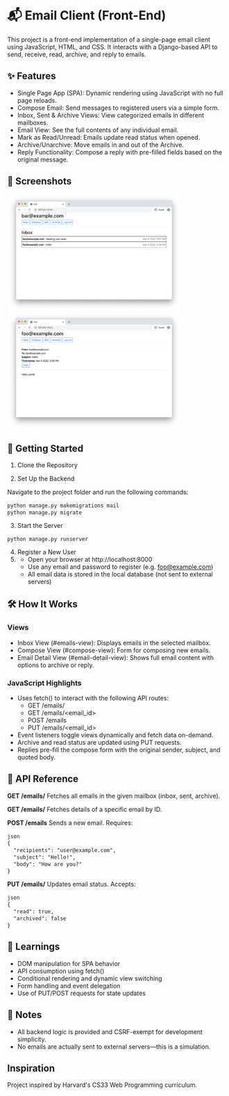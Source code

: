 # 📬 Email Client (Front-End)

This project is a front-end implementation of a single-page email client using JavaScript, HTML, and CSS. It interacts with a Django-based API to send, receive, read, archive, and reply to emails.

## ✨ Features

* Single Page App (SPA): Dynamic rendering using JavaScript with no full page reloads.
* Compose Email: Send messages to registered users via a simple form.
* Inbox, Sent & Archive Views: View categorized emails in different mailboxes.
* Email View: See the full contents of any individual email.
* Mark as Read/Unread: Emails update read status when opened.
* Archive/Unarchive: Move emails in and out of the Archive.
* Reply Functionality: Compose a reply with pre-filled fields based on the original message.

## 📸 Screenshots

<img src="https://github.com/apiyarali/Email-Client/blob/92b6871ab7132da853d0597993ae7642da3bd17b/screenshots/inbox.jpg" alt="inbox" width="400">

<img src="https://github.com/apiyarali/Email-Client/blob/92b6871ab7132da853d0597993ae7642da3bd17b/screenshots/email.jpg" alt="inbox" width="400">


## 🚀 Getting Started

1. Clone the Repository

2. Set Up the Backend

  Navigate to the project folder and run the following commands:
  ```
  python manage.py makemigrations mail
  python manage.py migrate
  ```

3. Start the Server
  ```
  python manage.py runserver
  ```

4. Register a New User
5. 
   * Open your browser at http://localhost:8000
   * Use any email and password to register (e.g. foo@example.com)
   * All email data is stored in the local database (not sent to external servers)

## 🛠️ How It Works

### Views

* Inbox View (#emails-view): Displays emails in the selected mailbox.
* Compose View (#compose-view): Form for composing new emails.
* Email Detail View (#email-detail-view): Shows full email content with options to archive or reply.

### JavaScript Highlights

* Uses fetch() to interact with the following API routes:
  * GET /emails/<mailbox>
  * GET /emails/<email_id>
  * POST /emails
  * PUT /emails/<email_id>
* Event listeners toggle views dynamically and fetch data on-demand.
* Archive and read status are updated using PUT requests.
* Replies pre-fill the compose form with the original sender, subject, and quoted body.

## 📡 API Reference

**GET /emails/<mailbox>**
  Fetches all emails in the given mailbox (inbox, sent, archive).

**GET /emails/<id>**
  Fetches details of a specific email by ID.

**POST /emails**
  Sends a new email. Requires:
  ```
  json
  {
    "recipients": "user@example.com",
    "subject": "Hello!",
    "body": "How are you?"
  }
  ```

**PUT /emails/<id>**
  Updates email status. Accepts:
  ```
  json
  {
    "read": true,
    "archived": false
  }
  ```

## 🧠 Learnings

* DOM manipulation for SPA behavior
* API consumption using fetch()
* Conditional rendering and dynamic view switching
* Form handling and event delegation
* Use of PUT/POST requests for state updates

## 📌 Notes

* All backend logic is provided and CSRF-exempt for development simplicity.
* No emails are actually sent to external servers—this is a simulation.

## Inspiration

Project inspired by Harvard's CS33 Web Programming curriculum.

